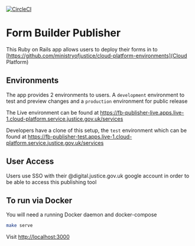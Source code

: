 [![CircleCI](https://circleci.com/gh/ministryofjustice/fb-publisher/tree/master.svg?style=svg)](https://circleci.com/gh/ministryofjustice/fb-publisher/tree/master)

# Form Builder Publisher

This Ruby on Rails app allows users to deploy their forms in to [https://github.com/ministryofjustice/cloud-platform-environments](Cloud Platform)

## Environments

The app provides 2 environments to users. A `development` environment to test and preview changes and a `production` environment for public release

The Live environment can be found at https://fb-publisher-live.apps.live-1.cloud-platform.service.justice.gov.uk/services

Developers have a clone of this setup, the `test` environment which can be found at https://fb-publisher-test.apps.live-1.cloud-platform.service.justice.gov.uk/services

## User Access

Users use SSO with their @digital.justice.gov.uk google account in order to be able to access this publishing tool

## To run via Docker

You will need a running Docker daemon and docker-compose

```bash
make serve
```

Visit [http://localhost:3000](http://localhost:3000)

